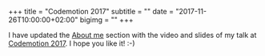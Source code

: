 +++
title = "Codemotion 2017"
subtitle = ""
date = "2017-11-26T10:00:00+02:00"
bigimg = ""
+++

I have updated the [About me](https//lekum.org/about-me) section with the video and slides of my talk at [Codemotion 2017](https://2017.codemotion.es/agenda.html#5649626120060928/5321022534320128). I hope you like it! :-)

